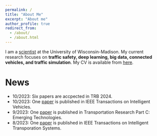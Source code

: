 ```yaml
---
permalink: /
title: "About Me"
excerpt: "About me"
author_profile: true
redirect_from: 
  - /about/
  - /about.html
---
```


I am a [scientist](https://directory.engr.wisc.edu/cee/Staff/Li_Pei/) at the University of Wisconsin-Madison. My current research focuses on **traffic safety, deep learning, big data, connected vehicles, and traffic simulation**. My CV is available from [here](https://peili-sandman.github.io/files/cv_pei.pdf).


<!---
I received my PhD degree in Transportation Engineering under the supervision of [Dr. Mohamed Abdel-Aty](https://www.cece.ucf.edu/aty/). I received my master degree in communication and transportation engineering and bachelor degree in logistics engineering from Tongji University in 2015 and 2018, respectively.
'''
--->


News
===
- 10/2023: Six papers are accpected in TRB 2024.
- 10/2023: One [paper](https://doi.org/10.1109/TIV.2023.3326735) is published in IEEE Transactions on Intelligent Vehicles.
- 9/2023: One [paper](https://doi.org/10.1016/j.trc.2023.104358) is published in Transportation Research Part C: Emerging Technologies.
- 8/2023: One [paper](https://doi.org/10.1109/TITS.2023.3296567) is published in IEEE Transactions on Intelligent Transporation Systems.
<!-- - 10/2022: I will present one paper at TRB 2023, looking forward to meeting new and old friends!
- 9/2022: I joined the University of Wisconsin-Madison as a research scientist.
- 6/2022: One [paper](https://doi.org/10.1177/03611981221094289) has been published in the Transportation Research Record: Journal of the Transportation Research.
- 4/2022: One [paper](https://ascelibrary.org/doi/full/10.1061/JTEPBS.0000697) has been published in the Journal of Transportation Engineering, Part A: Systems. -->
